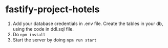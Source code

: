 # fastify-project-hotels

1. Add your database credentials in .env file.
   Create the tables in your db, using the code in ddl.sql file.
2. Do `npm install` 
3. Start the server by doing `npm run start`

